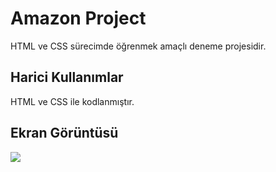 <h1>Amazon Project </h1>

HTML ve CSS sürecimde öğrenmek amaçlı deneme projesidir.

<h2> Harici Kullanımlar </h2>

HTML ve CSS ile kodlanmıştır.

<h2> Ekran Görüntüsü </h2>

![](Animation.gif)
